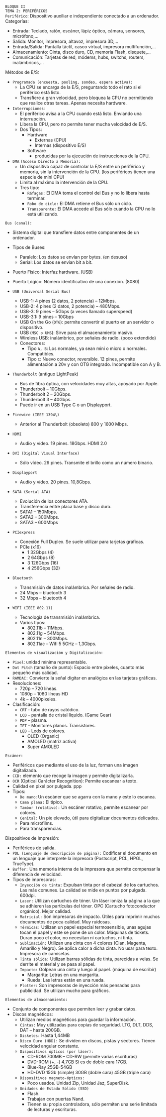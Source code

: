 ``BLOQUE II``  
``TEMA 2: PERIFÉRICOS``  
``Periférico``: Dispositivo auxiliar e independiente conectado a un ordenador.  
Categorías:

- Entrada: Teclado, ratón, escáner, lápiz óptico, cámara, sensores, micrófono,…  
- Salida: Monitor, impresora, altavoz, impresora 3D,…  
- Entrada/Salida: Pantalla táctil, casco virtual, impresora multifunción,…  
- Almacenamiento: Cinta, disco duro, CD, memoria Flash, disquete,…  
- Comunicación: Tarjetas de red, módems, hubs, switchs, routers, inalámbricos,…

Métodos de E/S:

- ``Programada (encuesta, pooling, sondeo, espera activa):``  
  * La CPU se encarga de la E/S, preguntando todo el rato si el periférico está listo.  
  * Transfiere a gran velocidad, pero bloquea la CPU no permitiendo que realice otras tareas. Apenas necesita hardware.  
- ``Interrupciones:``  
  * El periférico avisa a la CPU cuando está listo. Enviando una interrupción.  
  * Libera la CPU, pero no permite tener mucha velocidad de E/S.  
  * Dos Tipos:  
    * Hardware  
      * Externas (CPU)  
      * Internas (dispositivo E/S)  
    * Software  
      *  producidas por la ejecución de instrucciones de la CPU.  
- ``DMA`` ``(Acceso Directo a Memoria):``  
  * Un dispositivo capaz de controlar la E/S entre un periférico y memoria, sin la intervención de la CPU. (los periféricos tienen una especie de mini CPU)  
  * Limita al máximo la intervención de la CPU.  
  * Tres tipo:  
    * ``Ráfagas:`` El DMA toma el control del Bus y no lo libera hasta terminar.  
    * ``Robo de ciclo:`` El DMA retiene el Bus sólo un ciclo.  
    * ``Transparente:`` El DMA accede al Bus sólo cuando la CPU no lo está utilizando.

``Bus (canal):``

- Sistema digital que transfiere datos entre componentes de un ordenador.  
- Tipos de Buses:  
  * Paralelo: Los datos se envían por bytes. (en desuso)  
  * Serial: Los datos se envían bit a bit.  
- Puerto Físico: Interfaz hardware. (USB)  
- Puerto Lógico: Número identificativo de una conexión. (8080)  
- ``USB (Universal Serial Bus)``  
  * USB-1: 4 pines (2 datos, 2 potencia) – 12Mbps.  
  * USB-2: 4 pines (2 datos, 2 potencia) – 480Mbps.  
  * USB-3: 9 pines – 5Gbps (a veces llamado superspeed)  
  * USB-3.1: 9 pines – 10Gbps  
  * USB On the Go (``OTG``): permite convertir el puerto en un servidor o dispositivo.  
  * USB (``MSC o UMS``): Sirve para el almacenamiento masivo.  
  * Wireless USB: inalámbrico, por señales de radio. (poco extendido)  
  * Conectores:  
    * Tipo ``A, B``: Los normales, ya sean mini o micro o normales. Compatibles.  
    * Tipo ``C``: Nuevo conector, reversible. 12 pines, permite alimentación a 20v y con OTG integrado. Incompatible con A y B.  
- ``Thunderbolt`` (antiguo LightPeak)  
  * Bus de fibra óptica, con velocidades muy altas, apoyado por Apple.  
  * Thunderbolt – 10Gbps.  
  * Thunderbolt 2 – 20Gbps.  
  * Thunderbolt 3 – 40Gbps.  
  * Puede ir en un USB Type C o un Displayport.  
- ``Firewire (IEEE 1394\)``  
  * Anterior al Thunderbolt (obsoleto) 800 y 1600 Mbps.  
- ``HDMI``  
  * Audio y vídeo. 19 pines. 18Gbps. HDMI 2.0  
- ``DVI (Digital Visual Interface)``  
  * Sólo vídeo. 29 pines. Transmite el brillo como un número binario.  
- ``Displayport``  
  * Audio y vídeo. 20 pines. 10,8Gbps.  
      
- ``SATA (Serial ATA)``  
  * Evolución de los conectores ATA.  
  * Transferencia entre placa base y disco duro.  
  * SATA1 – 150Mbps.  
  * SATA2 – 300Mbps.  
  * SATA3 – 600Mbps  
- ``PCIexpress``  
  * Conexión Full Duplex. Se suele utilizar para tarjetas gráficas.  
  * PCIe (x16)   
    * 1 32Gbps (4)  
    * 2 64Gbps (8)  
    * 3 126Gbps (16)  
    * 4 256Gbps (32)  
- ``Bluetooth``  
  * Transmisión de datos inalámbrica. Por señales de radio.  
  * 24 Mbps – bluetooth 3  
  * 32 Mbps – bluetooth 4  
- ``WIFI (IEEE 802.11)``  
  * Tecnología de transmisión inalámbrica.  
  * Varios tipos:  
    * 802.11b – 11Mbps.  
    * 802.11g – 54Mbps.  
    * 802.11n – 300Mbps.  
    * 802.11ac – Wifi 5 5GHz – 1,3Gbps.

``Elementos de visualización y Digitalización:``

- ``Pixel``: unidad mínima representable.  
- ``Dot Pitch`` (tamaño de punto): Espacio entre pixeles, cuanto más pequeño más calidad.  
- ``RAMDAC:`` Convierte la señal digitar en analógica en las tarjetas gráficas.  
- Resoluciones:  
  * 720p – 720 líneas.  
  * 1080p – 1080 líneas HD  
  * 4k – 4000pixeles.  
- Clasificación:  
  * ``CRT`` \- tubo de rayos catódico.  
  * ``LCD`` – pantalla de cristal líquido. (Game Gear)  
  * ``PDP`` – plasma.  
  * ``TFT`` – Monitores planos. Transistores.  
  * ``LED`` – Leds de colores.  
    * OLED (Organic)  
    * AMOLED (matriz activa)  
    * Super AMOLED

``Escáner:``

- Periféricos que mediante el uso de la luz, forman una imagen digitalizada.  
- ``CCD:`` elemento que recoge la imagen y permite digitalizarla.  
- ``OCR`` (Optical Carácter Recognition): Permite escanear a texto.  
- Calidad en pixel por pulgada. ppp  
- Tipos:  
  * ``De mano``: Un escáner que se agarra con la mano y este lo escanea.  
  * ``Cama plana:`` El típico.  
  * ``Tambor (rotativo):`` Un escáner rotativo, permite escanear por colores.  
  * ``Cenital:`` Un pie elevado, útil para digitalizar documentos delicados.  
  * Para microfilms.  
  * Para transparencias.

Dispositivos de Impresión:

- Periféricos de salida.  
- ``PDL (Lenguaje de descripción de página):`` Codificar el documento en un lenguaje que interprete la impresora (Postscript, PCL, HPGL, TrueType).  
- ``Buffer:`` Una memoria interna de la impresora que permite compensar la diferencia de velocidad.  
- Tipos de impresoras:  
  * ``Inyección de tinta:`` Expulsan tinta por el cabezal de los cartuchos. Las más comunes. La calidad se mide en puntos por pulgada. 600dpi.  
  * ``Laser:`` Utilizan cartuchos de tóner. Un láser ioniza la página a la que se adhieren las partículas del tóner. OPC (Cartucho fotoconductor orgánico). Mejor calidad.  
  * ``Matricial:`` Son impresoras de impacto. Útiles para imprimir muchos documentos de poca calidad. Muy ruidosas.  
  * ``Térmicas:`` Utilizan un papel especial termosensible, unas agujas tocan el papel y este se pone de un color. Máquinas de tickets. Duran poco el color, no necesitan ni cartuchos, ni tinta.  
  * ``Sublimación:`` Utilizan una cinta con 4 colores (Cian, Magenta, Amarillo y Negro). Se aplica calor a dicha cinta. No usar para texto. Impresora de camisetas.  
  * ``Tinta sólida:`` Utilizan barras sólidas de tinta, parecidas a velas. Se derrite el material y se pasa al papel.  
  * ``Impacto:`` Golpean una cinta y luego al papel. (máquina de escribir)  
    * Margarita: Letras en una margarita.  
    * Rueda: Las letras están en una rueda.  
  * ``Plotter:`` Son impresoras de inyección más pensadas para publicidad. Se utilizan mucho para gráficos.

``Elementos de almacenamiento:``

- Conjunto de componentes que permiten leer y grabar datos.  
- Discos magnéticos:   
  * Utilizan medios magnéticos para guardar la información.  
  * ``Cintas:`` Muy utilizadas para copias de seguridad. LTO, DLT, DDS, DAT – hasta 200GB.  
  * ``Disketes:`` Hasta 1,44MB  
  * ``Disco Duro (HDD):`` Se dividen en discos, pistas y sectores. Tienen velocidad angular constante.  
  * ``Dispositivos ópticos (por láser):``  
    * CD-ROM 700MB – CD-RW (permite varias escrituras)  
    * DVD-ROM (+, \-) 4,7GB Si es de doble cara 17GB.  
    * Blue-Ray 25GB-54GB  
    * HD-DVD 15Gb (simple) 30GB (doble cara) 45GB (triple cara)  
  * ``Dispositivos magneto-ópticos:``  
    * Poco usados. Unidad Zip, Unidad Jaz, SuperDisk.  
  * ``Unidades de Estado Sólido (SSD)``  
    * Flash.  
    * Trabajan con puertas Nand.  
    * Tienen su propia controladora, sólo permiten una serie limitada de lecturas y escrituras.